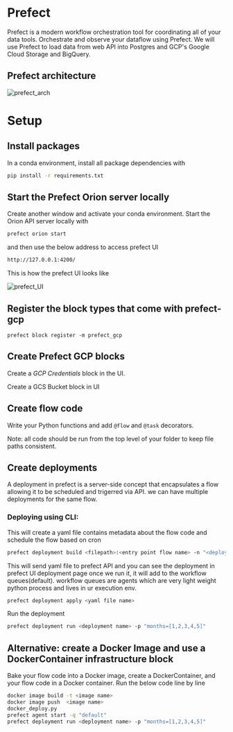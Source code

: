 # Prefect
Prefect is a modern workflow orchestration tool for coordinating all of your data tools. Orchestrate and observe your dataflow using Prefect. We will use Prefect to 
load data from web API into Postgres and GCP's Google Cloud Storage and BigQuery. 

## Prefect architecture

![prefect_arch](https://user-images.githubusercontent.com/41874704/233724632-317c8276-1950-4f11-927a-e8a66aece100.png)


# Setup

## Install packages

In a conda environment, install all package dependencies with 

```bash
pip install -r requirements.txt
```
## Start the Prefect Orion server locally

Create another window and activate your conda environment. Start the Orion API server locally with 

```bash
prefect orion start
```
and then use the below address to access prefect UI
```bash
http://127.0.0.1:4200/
```

This is how the prefect UI looks like

![prefect_UI](https://user-images.githubusercontent.com/41874704/233724758-74406e13-104b-4614-a702-05f3c9a300f6.png)


## Register the block types that come with prefect-gcp

`prefect block register -m prefect_gcp`

## Create Prefect GCP blocks

Create a *GCP Credentials* block in the UI.

Create a GCS Bucket block in UI 

## Create flow code

Write your Python functions and add `@flow` and `@task` decorators. 

Note: all code should be run from the top level of your folder to keep file paths consistent.

## Create deployments
A deployment in prefect is a server-side concept that encapsulates a flow allowing it to be scheduled and trigerred via API.
we can have multiple deployments for the same flow.

### Deploying using CLI:
This will create a yaml file contains metadata about the flow code and schedule the flow based on cron 
```bash
prefect deployment build <filepath>:<entry point flow name> -n "<deployemnt name>" --cron "****" -a
```

This will send yaml file to prefect API and you can see the deployment in prefect UI deployment page once we run it, it will add to the workflow queues(default).
workflow queues are agents which are very light weight python process and lives in ur execution env.

```bash
prefect deployment apply <yaml file name>
```
Run the deployment
```bash
prefect deployment run <deployment name> -p "months=[1,2,3,4,5]"
```

## Alternative: create a Docker Image and use a DockerContainer infrastructure block

Bake your flow code into a Docker image, create a DockerContainer, and your flow code in a Docker container.
Run the below code line by line
```bash
docker image build -t <image name>
docker image push  <image name>
docker_deploy.py
prefect agent start -q "default"
prefect deployment run <deployment name> -p "months=[1,2,3,4,5]"
```
